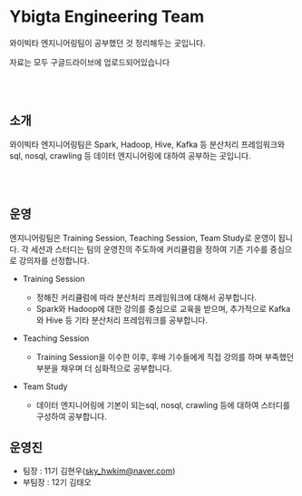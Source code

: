 # Ybigta Engineering Team
<p>와이빅타 엔지니어링팀이 공부했던 것 정리해두는 곳입니다.</p>
<p>자료는 모두 구글드라이브에 업로드되어있습니다</p>
<br></br>

## 소개
<p>와이빅타 엔지니어링팀은 Spark, Hadoop, Hive, Kafka 등 분산처리 프레임워크와 sql, nosql, crawling 등 데이터 엔지니어링에 대하여 공부하는 곳입니다.</p>
<br></br>

## 운영 
<p>엔지니어링팀은 Training Session, Teaching Session, Team Study로 운영이 됩니다. 각 세션과 스터디는 팀의 운영진의 주도하에 커리큘럼을 정하여 기존 기수를 중심으로 강의자를 선정합니다.</p>

- Training Session
    - 정해진 커리큘럼에 따라 분산처리 프레임워크에 대해서 공부합니다.
    - Spark와 Hadoop에 대한 강의를 중심으로 교육을 받으며, 추가적으로 Kafka와 Hive 등 기타 분산처리 프레임워크를 공부합니다.
    
- Teaching Session
    - Training Session을 이수한 이후, 후배 기수들에게 직접 강의를 하며 부족했던 부분을 채우며 더 심화적으로 공부합니다.

- Team Study 
    - 데이터 엔지니어링에 기본이 되는sql, nosql, crawling 등에 대하여 스터디를 구성하여 공부합니다.

## 운영진
- 팀장 : 11기 김현우(sky_hwkim@naver.com)
- 부팀장 : 12기 김태오
